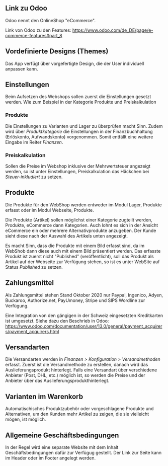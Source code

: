 ## Link zu Odoo
Odoo nennt den OnlineShop "eCommerce". 

Link von Odoo zu den Features:
https://www.odoo.com/de_DE/page/e-commerce-features#part_8

## Vordefinierte Designs (Themes)
Das App verfügt über vorgefertigte Design, die der User individuell anpassen kann.

## Einstellungen 
Beim Aufsetzen des Webshops sollen zuerst die Einstellungen gesetzt werden. Wie zum Beispiel in der Kategorie Produkte und Preiskalkulation

### Produkte
Die Einstellungen zu Varianten und Lager zu überprüfen macht Sinn.
Zudem wird über *Produktkategorie* die Einstellungen in der Finanzbuchhaltung (Erlöskonto, Aufwandskonto) vorgenommen. Somit entfällt eine weitere Eingabe im Reiter *Finanzen*. 

### Preiskalkulation
Sollen die Preise im Webshop inklusive der Mehrwertsteuer angezeigt werden, so ist unter Einstellungen, Preiskalkulation das Häckchen bei *Steuer-inkludiert* zu setzen.

## Produkte
Die Produkte für den WebShop werden entweder im Modul Lager, Produkte erfasst oder im Modul Webseite, Produkte. 

Die Produkte (Artikel) sollen möglichst einer Kategorie zugteilt werden, Produkte, eCommerce dann Kategorien. Auch lohnt es sich in der Ansicht eCommerce ein oder mehrere Alternativprodukte anzugeben. Der Kunde sieht diese nach der Auswahl des Artikels unten  angezeigt. 

Es macht Sinn, dass die Produkte mit einem Bild erfasst sind, da im WebShob dann diese auch mit einem Bild präsentiert werden. Das erfasste Produkt ist zuerst nicht "Published" (veröffentlicht), soll das Produkt als Artikel auf der Webseite zur Verfügung stehen, so ist es unter WebSite auf Status *Published* zu setzen.

## Zahlungsmittel 
Als Zahlungsmittel stehen Stand Oktober 2020 nur Paypal, Ingenico, Adyen, Buckaroo, Authorize.net, PayUmoney, Stripe und SIPS Wordline zur Verfügung. 

Eine Integration von den gängigen in der Schweiz eingesetzten Kreditkarten ist umgesetzt. Siehe dazu den Beschrieb in Odoo:
https://www.odoo.com/documentation/user/13.0/general/payment_acquirers/payment_acquirers.html

## Versandarten
Die Versandarten werden in *Finanzen > Konfiguration > Versandmethoden* erfasst. Zuerst ist die Versandmethode zu erstellen, danach wird das Auslieferungsprodukt hinterlegt. Falls eine Versandart über verschiedene Anbieter (Post, DHL, etc.) möglich ist, so werden die Preise und der Anbieter über das Auslieferungsprodukthinterlegt.

## Varianten im Warenkorb
Automatischisches Produktzubehör oder vorgeschlagene Produkte und Alternativen, um den Kunden mehr Artikel zu zeigen, die sie vielleicht mögen, ist möglich.

## Allgemeine Geschäftsbedingungen
In der Regel wird eine separate Website mit dem Inhalt Geschäftsbedingungen dafür zur Verfügug gestellt. Der Link zur Seite kann im Header oder im Footer angelegt werden.

